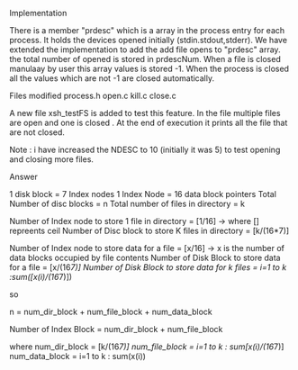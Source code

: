 Implementation

There is a member "prdesc" which is a array in the process entry for each process. It holds the devices opened initially (stdin.stdout,stderr). We have extended the implementation to add the add file opens to "prdesc" array. the total number of opened is stored in  prdescNum. When a file is closed manulaay by user this array values is stored -1. When the process is closed all the values which are not -1 are closed automatically.


Files modified
process.h
open.c
kill.c
close.c

A new file xsh_testFS is added to test this feature. In the file multiple files are open and one is closed . At the end of execution it prints all the file that are not closed. 

Note : i have increased the NDESC to 10 (initially it was 5) to test opening and closing more files.



Answer 

  1 disk block = 7 Index nodes
  1 Index Node = 16 data block pointers
  Total Number of disc blocks = n
  Total number of files in directory = k
  
  Number of Index node to store 1 file in directory = [1/16]    ->  where [] repreents ceil
  Number of Disc block to store K files in directory = [k/(16*7)]
  
  Number of Index node to store data for a file = [x/16]   -> x is the number of data blocks occupied by file contents 
  Number of Disk Block to store data for a file = [x/(16*7)]
  Number of Disk Block to store data for k files = i=1 to k :sum([x(i)/(16*7)])
  
  so 
  
  n = num_dir_block + num_file_block + num_data_block
  
  Number of Index Block = num_dir_block + num_file_block
  
  where 
    num_dir_block = [k/(16*7)]
    num_file_block = i=1 to k : sum[x(i)/(16*7)]
    num_data_block =  i=1 to k : sum(x(i))
